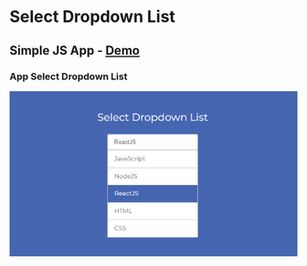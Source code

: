 # Select Dropdown List

## Simple JS App - [Demo](https://mve-dropdown-list.vercel.app/)

### App Select Dropdown List

![Donate](screenshot/custom-selector.png 'Select Dropdown List')
